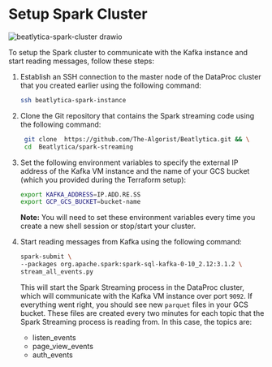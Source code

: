 # Setup Spark Cluster
![beatlytica-spark-cluster drawio](https://user-images.githubusercontent.com/83602292/233758022-59a1e246-0c11-418b-92ee-c810755aa404.png)



To setup the Spark cluster to communicate with the Kafka instance and start reading messages, follow these steps:

1. Establish an SSH connection to the master node of the DataProc cluster that you created earlier using the following command:

   ```bash
   ssh beatlytica-spark-instance
   ```

2. Clone the Git repository that contains the Spark streaming code using the following command:

   ```bash
    git clone  https://github.com/The-Algorist/Beatlytica.git && \
    cd  Beatlytica/spark-streaming
   ```

3. Set the following environment variables to specify the external IP address of the Kafka VM instance and the name of your GCS bucket (which you provided during the Terraform setup):

   ```bash
   export KAFKA_ADDRESS=IP.ADD.RE.SS
   export GCP_GCS_BUCKET=bucket-name
   ```

   **Note:** You will need to set these environment variables every time you create a new shell session or stop/start your cluster.

4. Start reading messages from Kafka using the following command:

   ```bash
   spark-submit \
   --packages org.apache.spark:spark-sql-kafka-0-10_2.12:3.1.2 \
   stream_all_events.py
   ```

   This will start the Spark Streaming process in the DataProc cluster, which will communicate with the Kafka VM instance over port `9092`. If everything went right, you should see new `parquet` files in your GCS bucket. These files are created every two minutes for each topic that the Spark Streaming process is reading from. In this case, the topics are:

   - listen_events
   - page_view_events
   - auth_events

